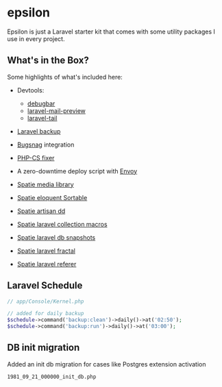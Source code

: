 # epsilon
Epsilon is just a Laravel starter kit that comes with some utility packages I use in every project.

## What's in the Box?

Some highlights of what's included here:

- Devtools: 
  - [debugbar](https://github.com/barryvdh/laravel-debugbar)
  - [laravel-mail-preview](https://github.com/themsaid/laravel-mail-preview)
  - [laravel-tail](https://github.com/spatie/laravel-tail)
  
- [Laravel backup](https://docs.spatie.be/laravel-backup/v6/installation-and-setup)
- [Bugsnag](https://docs.bugsnag.com/platforms/php/laravel/) integration
- [PHP-CS fixer](https://github.com/FriendsOfPHP/PHP-CS-Fixer)
- A zero-downtime deploy script with [Envoy](https://laravel.com/docs/5.8/envoy)
- [Spatie media library](https://docs.spatie.be/laravel-medialibrary)
- [Spatie eloquent Sortable](https://github.com/spatie/eloquent-sortable)
- [Spatie artisan dd](https://github.com/spatie/laravel-artisan-dd)
- [Spatie laravel collection macros](https://github.com/spatie/laravel-collection-macros)
- [Spatie laravel db snapshots](https://github.com/spatie/laravel-db-snapshots)
- [Spatie laravel fractal](https://github.com/spatie/laravel-fractal)
- [Spatie laravel referer](https://github.com/spatie/laravel-referer)

## Laravel Schedule

```php
// app/Console/Kernel.php

// added for daily backup
$schedule->command('backup:clean')->daily()->at('02:50');
$schedule->command('backup:run')->daily()->at('03:00');
```

## DB init migration

Added an init db migration for cases like Postgres extension activation

```
1981_09_21_000000_init_db.php
```
